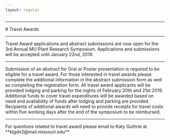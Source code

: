 ```yaml
---
layout: regular
---
```


<hr style="clear: both;" />
# Travel Awards 
<hr style="clear: both;" />

Travel Award applications and abstract submissions are now open for the 3rd Annual MU Plant Research Symposium. Applications and submissions will be accepted until January 22nd, 2019.
<hr style="clear: both;" />
Submission of an abstract for Oral or Poster presentation is required to be eligible for a travel award. For those interested in travel awards please complete the additional information in the abstract submission form as well as completing the registration form. All travel award applicants will be provided lodging and parking for the nights of February 20th and 21st 2019. Additional funds to cover travel expenditures will be awarded based on need and availability of funds after lodging and parking are provided. Recipients of additional awards will need to provide receipts for travel costs within five working days after the end of the symposium to be reimbursed.
<hr style="clear: both;" />
For questions related to travel award please email to Katy Guthrie at **klgdn2@mail.missouri.edu**
